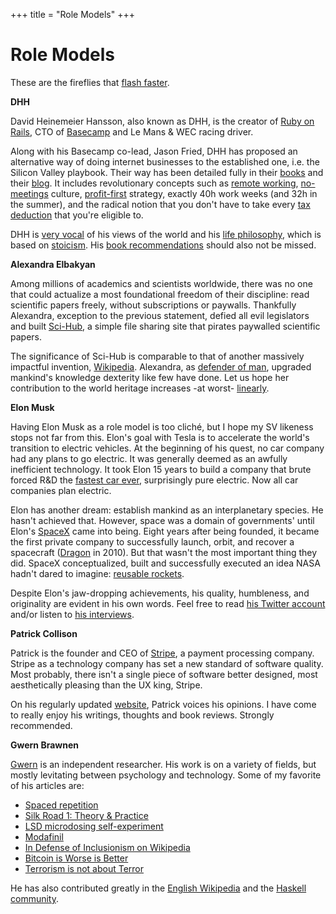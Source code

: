 +++
title = "Role Models"
+++

# Role Models

These are the fireflies that [flash faster](https://ncase.me/fireflies/).

**DHH**

David Heinemeier Hansson, also known as DHH, is the creator of [Ruby on Rails](https://rubyonrails.org/), CTO of [Basecamp](https://basecamp.com/) and Le Mans & WEC racing driver.

Along with his Basecamp co-lead, Jason Fried, DHH has proposed an alternative way of doing internet businesses to the established one, i.e. the Silicon Valley playbook. Their way has been detailed fully in their [books](https://basecamp.com/books) and their [blog](https://signalvnoise.com/). It includes revolutionary concepts such as [remote working](https://signalvnoise.com/posts/3064-stop-whining-and-start-hiring-remote-workers), [no-meetings](https://m.signalvnoise.com/status-meetings-are-the-scourge/) culture, [profit-first](https://m.signalvnoise.com/why-we-choose-profit/) strategy, exactly 40h work weeks (and 32h in the summer), and the radical notion that you don't have to take every [tax deduction](https://m.signalvnoise.com/you-dont-have-to-take-every-handout-or-jump-through-every-loophole/) that you're eligible to.

DHH is [very vocal](https://twitter.com/dhh) of his views of the world and his [life philosophy](https://tim.blog/2016/10/27/david-heinemeier-hansson/), which is based on [stoicism](https://dailystoic.com/dhh/). His [book recommendations](https://m.signalvnoise.com/the-books-i-read-in-2018/) should also not be missed.

**Alexandra Elbakyan**

Among millions of academics and scientists worldwide, there was no one that could actualize a most foundational freedom of their discipline: read scientific papers freely, without subscriptions or paywalls. Thankfully Alexandra, exception to the previous statement, defied all evil legislators and built [Sci-Hub](https://whereisscihub.now.sh/), a simple file sharing site that pirates paywalled scientific papers.

The significance of Sci-Hub is comparable to that of another massively impactful invention, [Wikipedia](/wikipedia). Alexandra, as [defender of man](https://en.wikipedia.org/wiki/Alexandra), upgraded mankind's knowledge dexterity like few have done. Let us hope her contribution to the world heritage increases -at worst- [line](https://www.insidehighered.com/news/2019/01/14/elsevier-journal-editors-resign-start-rival-open-access-journal)[arly](https://www.universityofcalifornia.edu/press-room/uc-terminates-subscriptions-worlds-largest-scientific-publisher-push-open-access-publicly).

**Elon Musk**

Having Elon Musk as a role model is too cliché, but I hope my SV likeness stops not far from this. Elon's goal with Tesla is to accelerate the world's transition to electric vehicles. At the beginning of his quest, no car company had any plans to go electric. It was generally deemed as an awfully inefficient technology. It took Elon 15 years to build a company that brute forced R&D the [fastest car ever](https://www.telegraph.co.uk/technology/2017/11/17/tesla-unveils-electric-big-rig-truck-amid-manufacturing/), surprisingly pure electric. Now all car companies plan electric.

Elon has another dream: establish mankind as an interplanetary species. He hasn't achieved that. However, space was a domain of governments' until Elon's [SpaceX](https://www.spacex.com/) came into being. Eight years after being founded, it became the first private company to successfully launch, orbit, and recover a spacecraft ([Dragon](https://en.wikipedia.org/wiki/SpaceX_Dragon) in 2010). But that wasn't the most important thing they did. SpaceX conceptualized, built and successfully executed an idea NASA hadn't dared to imagine: [reusable rockets](https://youtu.be/wbSwFU6tY1c?t=1797).

Despite Elon's jaw-dropping achievements, his quality, humbleness, and originality are evident in his own words. Feel free to read [his Twitter account](https://twitter.com/elonmusk) and/or listen to [his interviews](https://www.youtube.com/watch?v=ycPr5-27vSI).

**Patrick Collison**

Patrick is the founder and CEO of [Stripe](https://stripe.com/), a payment processing company. Stripe as a technology company has set a new standard of software quality. Most probably, there isn't a single piece of software better designed, most aesthetically pleasing than the UX king, Stripe.

On his regularly updated [website](https://patrickcollison.com/), Patrick voices his opinions. I have come to really enjoy his writings, thoughts and book reviews. Strongly recommended.

**Gwern Brawnen**

[Gwern](https://www.gwern.net/) is an independent researcher. His work is on a variety of fields, but mostly levitating between psychology  and technology. Some of my favorite of his articles are:

* [Spaced repetition](https://www.gwern.net/Spaced-repetition)
* [Silk Road 1: Theory & Practice](https://www.gwern.net/Silk-Road)
* [LSD microdosing self-experiment](https://www.gwern.net/LSD-microdosing)
* [Modafinil](https://www.gwern.net/Modafinil)
* [In Defense of Inclusionism on Wikipedia](https://www.gwern.net/In-Defense-Of-Inclusionism)
* [Bitcoin is Worse is Better](https://www.gwern.net/Bitcoin-is-Worse-is-Better)
* [Terrorism is not about Terror](https://www.gwern.net/Terrorism-is-not-about-Terror)

He has also contributed greatly in the [English Wikipedia](https://www.gwern.net/Wikipedia-resume) and the [Haskell community](https://www.gwern.net/Links#coding-contributions).
